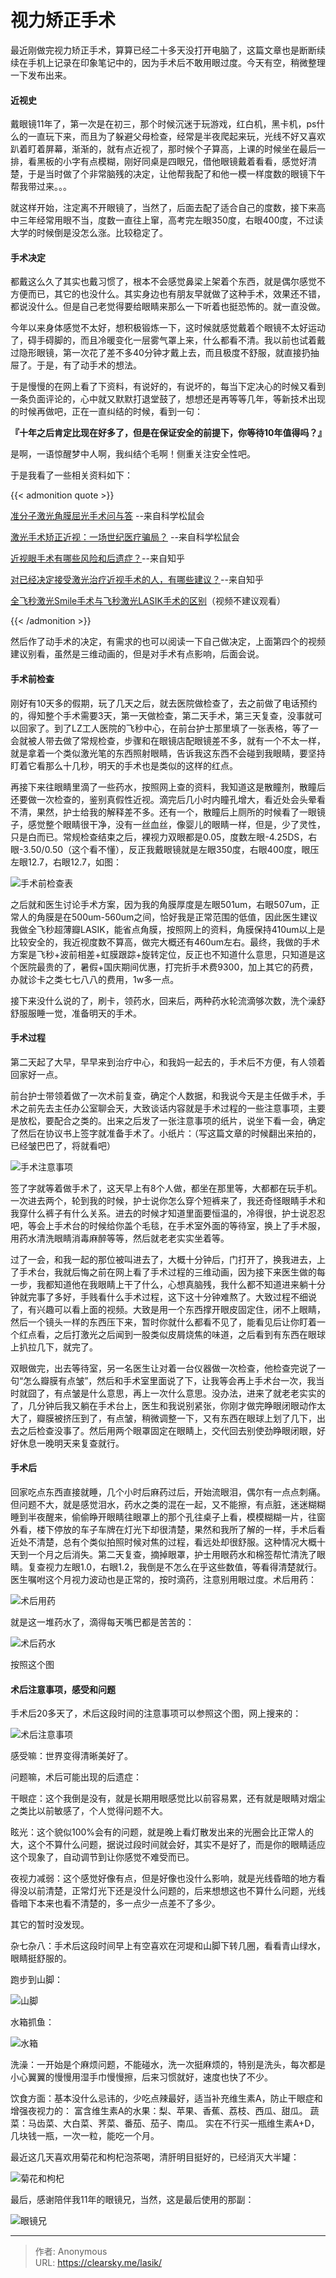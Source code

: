# 视力矫正手术


最近刚做完视力矫正手术，算算已经二十多天没打开电脑了，这篇文章也是断断续续在手机上记录在印象笔记中的，因为手术后不敢用眼过度。今天有空，稍微整理一下发布出来。

#### 近视史

戴眼镜11年了，第一次是在初三，那个时候沉迷于玩游戏，红白机，黑卡机，ps什么的一直玩下来，而且为了躲避父母检查，经常是半夜爬起来玩，光线不好又喜欢趴着盯着屏幕，渐渐的，就有点近视了，那时候个子算高，上课的时候坐在最后一排，看黑板的小字有点模糊，刚好同桌是四眼兄，借他眼镜戴着看看，感觉好清楚，于是当时做了个非常脑残的决定，让他帮我配了和他一模一样度数的眼镜下午帮我带过来。。。

就这样开始，注定离不开眼镜了，当然了，后面去配了适合自己的度数，接下来高中三年经常用眼不当，度数一直往上窜，高考完左眼350度，右眼400度，不过读大学的时候倒是没怎么涨。比较稳定了。

#### 手术决定

都戴这么久了其实也戴习惯了，根本不会感觉鼻梁上架着个东西，就是偶尔感觉不方便而已，其它的也没什么。其实身边也有朋友早就做了这种手术，效果还不错，都说没什么。但是自己老觉得要给眼睛来那么一下听着也挺恐怖的。就一直没做。

今年以来身体感觉不太好，想积极锻炼一下，这时候就感觉戴着个眼镜不太好运动了，碍手碍脚的，而且冷暖变化一层雾气罩上来，什么都看不清。我以前也试着戴过隐形眼镜，第一次花了差不多40分钟才戴上去，而且极度不舒服，就直接扔抽屉了。于是，有了动手术的想法。

于是慢慢的在网上看了下资料，有说好的，有说坏的，每当下定决心的时候又看到一条负面评论的，心中就又默默打退堂鼓了，想想还是再等等几年，等新技术出现的时候再做吧，正在一直纠结的时候，看到一句：

**『十年之后肯定比现在好多了，但是在保证安全的前提下，你等待10年值得吗？』**

是啊，一语惊醒梦中人啊，我纠结个毛啊！侧重关注安全性吧。

于是我看了一些相关资料如下：

{{< admonition quote >}}

[准分子激光角膜屈光手术问与答](http://songshuhui.net/archives/tag/%E9%87%91%E8%89%B2%E8%91%A1%E8%90%84 "科学松鼠会 &raquo; 金色葡萄") --来自科学松鼠会

[激光手术矫正近视：一场世纪医疗骗局？](http://songshuhui.net/archives/50753 "激光手术矫正近视：一场世纪医疗骗局？") --来自科学松鼠会

[近视眼手术有哪些风险和后遗症？](http://www.zhihu.com/question/21425599 "近视眼手术有哪些风险和后遗症？")--来自知乎

[对已经决定接受激光治疗近视手术的人，有哪些建议？](http://www.zhihu.com/question/21277398 "对已经决定接受激光治疗近视手术的人，有哪些建议？")--来自知乎

[全飞秒激光Smile手术与飞秒激光LASIK手术的区别](http://changzhengdr.blog.sohu.com/278498151.html "全飞秒激光Smile手术与飞秒激光LASIK手术的区别")（视频不建议观看）

{{< /admonition >}}


然后作了动手术的决定，有需求的也可以阅读一下自己做决定，上面第四个的视频建议别看，虽然是三维动画的，但是对手术有点影响，后面会说。

#### 手术前检查

刚好有10天多的假期，玩了几天之后，就去医院做检查了，去之前做了电话预约的，得知整个手术需要3天，第一天做检查，第二天手术，第三天复查，没事就可以回家了。到了LZ工人医院的飞秒中心，在前台护士那里填了一张表格，等了一会就被人带去做了常规检查，步骤和在眼镜店配眼镜差不多，就有一个不太一样，就是拿着一个类似激光笔的东西照射眼睛，告诉我这东西不会碰到我眼睛，要坚持盯着它看那么十几秒，明天的手术也是类似的这样的红点。

再接下来往眼睛里滴了一些药水，按照网上查的资料，我知道这是散瞳剂，散瞳后还要做一次检查的，鉴别真假性近视。滴完后几小时内瞳孔增大，看近处会头晕看不清，果然，护士给我的解释差不多。还有一个，散瞳后上厕所的时候看了一眼镜子，感觉整个眼睛很干净，没有一丝血丝，像婴儿的眼睛一样，但是，少了灵性，只是白而已。常规检查结束之后，裸视力双眼都是0.05，度数左眼-4.25DS，右眼-3.50/0.50（这个看不懂），反正我戴眼镜就是左眼350度，右眼400度，眼压左眼12.7，右眼12.7，如图：

![手术前检查表](jiancha.jpg "手术前检查表")

之后就和医生讨论手术方案，因为我的角膜厚度是左眼501um，右眼507um，正常人的角膜是在500um-560um之间，恰好我是正常范围的低值，因此医生建议我做全飞秒超薄瓣LASIK，能省点角膜，按照网上的资料，角膜保持410um以上是比较安全的，我近视度数不算高，做完大概还有460um左右。最终，我做的手术方案是飞秒+波前相差+虹膜跟踪+旋转定位，反正也不知道什么意思，只知道是这个医院最贵的了，暑假+国庆期间优惠，打完折手术费9300，加上其它的药费，办就诊卡之类七七八八的费用，1w多一点。

接下来没什么说的了，刷卡，领药水，回来后，两种药水轮流滴够次数，洗个澡舒舒服服睡一觉，准备明天的手术。

#### 手术过程

第二天起了大早，早早来到治疗中心，和我妈一起去的，手术后不方便，有人领着回家好一点。

前台护士带领着做了一次术前复查，确定个人数据，和我说今天是主任做手术，手术之前先去主任办公室聊会天，大致谈话内容就是手术过程的一些注意事项，主要是放松，要配合之类的。出来之后发了一张注意事项的纸片，说坐下看一会，确定了然后在协议书上签字就准备手术了。小纸片：（写这篇文章的时候翻出来拍的，已经皱巴巴了，将就看吧）

![手术注意事项](zhuyishixiang.jpg "手术注意事项")

签了字就等着做手术了，这天早上有8个人做，都坐在那里等，大都都在玩手机。一次进去两个，轮到我的时候，护士说你怎么穿个短裤来了，我还奇怪眼睛手术和我穿什么裤子有什么关系。进去的时候才知道里面要恒温的，冷得很，护士说忍忍吧，等会上手术台的时候给你盖个毛毯，在手术室外面的等待室，换上了手术服，用药水清洗眼睛消毒麻醉等等，然后就老老实实坐着等。

过了一会，和我一起的那位被叫进去了，大概十分钟后，门打开了，换我进去，上了手术台，我就后悔之前在网上看了手术过程的三维动画，因为接下来医生做的每一步，我都知道他在我眼睛上干了什么，心想真脑残，我什么都不知道进来躺十分钟就完事了多好，手贱看什么手术过程，这下这十分钟难熬了。大致过程不细说了，有兴趣可以看上面的视频。大致是用一个东西撑开眼皮固定住，闭不上眼睛，然后一个镜头一样的东西压下来，暂时你就什么都看不见了，能看见后让你盯着一个红点看，之后打激光之后闻到一股类似皮屑烧焦的味道，之后看到有东西在眼球上扒拉几下，就完了。

双眼做完，出去等待室，另一名医生让对着一台仪器做一次检查，他检查完说了一句“怎么瓣膜有点皱”，然后和手术室里面说了下，让我等会再上手术台一次，我当时就囧了，有点皱是什么意思，再上一次什么意思。没办法，进来了就老老实实的了，几分钟后我又躺在手术台上，医生和我说别紧张，你刚才做完睁眼闭眼动作太大了，瓣膜被挤压到了，有点皱，稍微调整一下，又有东西在眼球上划了几下，出去之后检查没事了。然后用两个眼罩固定在眼睛上，交代回去别使劲睁眼闭眼，好好休息一晚明天来复查就行。

#### 手术后

回家吃点东西直接就睡，几个小时后麻药过后，开始流眼泪，偶尔有一点点刺痛。但问题不大，就是感觉泪水，药水之类的混在一起，又不能擦，有点脏，迷迷糊糊睡到半夜醒来，偷偷睁开眼睛往眼罩上的那个孔往桌子上看，模模糊糊一片，往窗外看，楼下停放的车子车牌在灯光下却很清楚，果然和我所了解的一样，手术后看近处不清楚，总有个类似拍照时候对焦的过程，看远处却很舒服。这种情况大概十天到一个月之后消失。第二天复查，摘掉眼罩，护士用眼药水和棉签帮忙清洗了眼睛。复查视力左眼1.0，右眼1.2，我倒是不怎么在乎这些数值，等看得清楚就行。医生嘱咐这个月视力波动也是正常的，按时滴药，注意别用眼过度。术后用药：

![术后用药](shuhouyongyao.jpg "术后用药")

就是这一堆药水了，滴得每天嘴巴都是苦苦的：

![术后药水](yaoshui.jpg "术后药水")

按照这个图

#### 术后注意事项，感受和问题

手术后20多天了，术后这段时间的注意事项可以参照这个图，网上搜来的：

![术后注意事项](zhuyisx.png "术后注意事项")

感受嘛：世界变得清晰美好了。

问题嘛，术后可能出现的后遗症：

干眼症：这个我倒是没有，就是长期用眼感觉比以前容易累，还有就是眼睛对烟尘之类比以前敏感了，个人觉得问题不大。

眩光：这个貌似100%会有的问题，就是晚上看灯散发出来的光圈会比正常人的大，这个不算什么问题，据说过段时间就会好，其实不是好了，而是你的眼睛适应这个现象了，自动调节到让你感觉不难受而已。

夜视力减弱：这个感觉好像有点，但是好像也没什么影响，就是光线昏暗的地方看得没以前清楚，正常灯光下还是没什么问题的，后来想想这也不算什么问题，光线昏暗下本来也看不清楚的，多一点少一点差不了多少。

其它的暂时没发现。

杂七杂八：手术后这段时间早上有空喜欢在河堤和山脚下转几圈，看看青山绿水，眼睛挺舒服的。

跑步到山脚：

![山脚](shanjiao.jpg "山脚")

水箱抓鱼：

![水箱](shuixiang1.jpg "水箱")

洗澡：一开始是个麻烦问题，不能碰水，洗一次挺麻烦的，特别是洗头，每次都是小心翼翼的慢慢用湿手巾慢慢擦，后来习惯就好，速度也快了不少。

饮食方面：基本没什么忌讳的，少吃点辣最好，适当补充维生素A，防止干眼症和增强夜视力的：
富含维生素A的水果：梨、苹果、香蕉、荔枝、西瓜、甜瓜。
蔬菜：马齿菜、大白菜、荠菜、番茄、茄子、南瓜。
实在不行买一瓶维生素A+D，几块钱一瓶，一次一粒，能吃一个月。

最近这几天喜欢用菊花和枸杞泡茶喝，清肝明目挺好的，已经消灭大半罐：

![菊花和枸杞](juhuagouqi.jpg "菊花和枸杞")

最后，感谢陪伴我11年的眼镜兄，当然，这是最后使用的那副：

![眼镜兄](glass.jpg "眼镜兄")


---

> 作者: Anonymous  
> URL: https://clearsky.me/lasik/  

